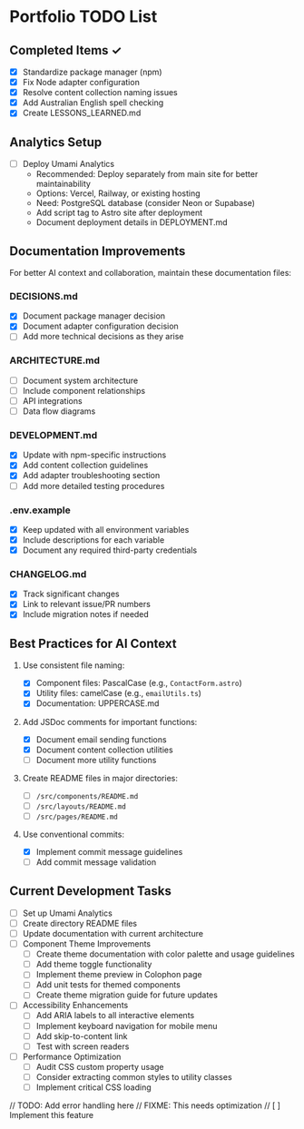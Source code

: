# Portfolio TODO List

## Completed Items ✓

- [x] Standardize package manager (npm)
- [x] Fix Node adapter configuration
- [x] Resolve content collection naming issues
- [x] Add Australian English spell checking
- [x] Create LESSONS_LEARNED.md

## Analytics Setup

- [ ] Deploy Umami Analytics
  - Recommended: Deploy separately from main site for better maintainability
  - Options: Vercel, Railway, or existing hosting
  - Need: PostgreSQL database (consider Neon or Supabase)
  - Add script tag to Astro site after deployment
  - Document deployment details in DEPLOYMENT.md

## Documentation Improvements

For better AI context and collaboration, maintain these documentation files:

### DECISIONS.md

- [x] Document package manager decision
- [x] Document adapter configuration decision
- [ ] Add more technical decisions as they arise

### ARCHITECTURE.md

- [ ] Document system architecture
- [ ] Include component relationships
- [ ] API integrations
- [ ] Data flow diagrams

### DEVELOPMENT.md

- [x] Update with npm-specific instructions
- [x] Add content collection guidelines
- [x] Add adapter troubleshooting section
- [ ] Add more detailed testing procedures

### .env.example

- [x] Keep updated with all environment variables
- [x] Include descriptions for each variable
- [x] Document any required third-party credentials

### CHANGELOG.md

- [x] Track significant changes
- [x] Link to relevant issue/PR numbers
- [x] Include migration notes if needed

## Best Practices for AI Context

1. Use consistent file naming:

   - [x] Component files: PascalCase (e.g., `ContactForm.astro`)
   - [x] Utility files: camelCase (e.g., `emailUtils.ts`)
   - [x] Documentation: UPPERCASE.md

2. Add JSDoc comments for important functions:

   - [x] Document email sending functions
   - [x] Document content collection utilities
   - [ ] Document more utility functions

3. Create README files in major directories:

   - [ ] `/src/components/README.md`
   - [ ] `/src/layouts/README.md`
   - [ ] `/src/pages/README.md`

4. Use conventional commits:
   - [x] Implement commit message guidelines
   - [ ] Add commit message validation

## Current Development Tasks

- [ ] Set up Umami Analytics
- [ ] Create directory README files
- [ ] Update documentation with current architecture
- [ ] Component Theme Improvements
  - [ ] Create theme documentation with color palette and usage guidelines
  - [ ] Add theme toggle functionality
  - [ ] Implement theme preview in Colophon page
  - [ ] Add unit tests for themed components
  - [ ] Create theme migration guide for future updates
- [ ] Accessibility Enhancements
  - [ ] Add ARIA labels to all interactive elements
  - [ ] Implement keyboard navigation for mobile menu
  - [ ] Add skip-to-content link
  - [ ] Test with screen readers
- [ ] Performance Optimization
  - [ ] Audit CSS custom property usage
  - [ ] Consider extracting common styles to utility classes
  - [ ] Implement critical CSS loading

// TODO: Add error handling here
// FIXME: This needs optimization
// [ ] Implement this feature
